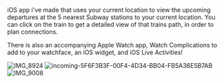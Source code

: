 iOS app i've made that uses your current location to view the upcoming departures at the 5 nearest Subway stations to your current location. 
You can click on the train to get a detailed view of that trains path, in order to plan connections.

There is also an accompanying Apple Watch app, Watch Complications to add to your watchface, an iOS widget, and iOS Live Activities!

![IMG_8924](https://github.com/user-attachments/assets/e07940ac-2008-4b48-8ca6-fd71dddce268)
![incoming-5F6F3B3F-00F4-4D34-BB04-FB5A36E5B7AB](https://github.com/user-attachments/assets/2cc6aaf5-b049-464c-bf4b-f69057e6a674)
![IMG_9008](https://github.com/user-attachments/assets/1693eb8c-bd84-4e94-a341-2e04c705f8f5)

